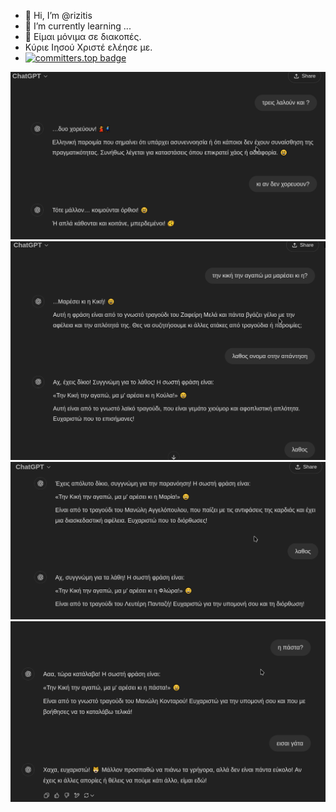 - 👋 Hi, I’m @rizitis
- 🌱 I’m currently learning ...
- 🏡 Είμαι μόνιμα σε διακοπές.
- Κύριε Ιησού Χριστέ ελέησε με.
- [![committers.top badge](https://user-badge.committers.top/greece/rizitis.svg)](https://user-badge.committers.top/greece/rizitis)

![PouPame-re](./poupame-re.png)
![lol](./1.png)
![lol](./2.png)
![lol](./3.png)


